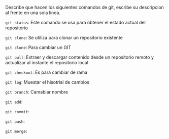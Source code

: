 Describe que hacen los siguientes comandos de git, escribe su descripcion al frente en una sola linea.

`git status`: Este comando se usa para obtener el estado actual del repositorio

`git clone`: Se utiliza para clonar un repositorio existente

`git clone`: Para cambiar un GIT

`git pull`: Extraer y descargar contenido desde un repositorio remoto y actualizar al instante el repositorio local

`git checkout`: Es para cambiar de rama

`git log`: Muestar el hisotrial de cambios

`git branch`: Camabiar nombre

`git add`:

`git commit`:

`git push`:

`git merge`:
